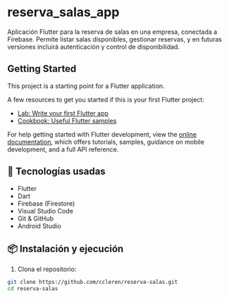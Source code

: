 # reserva_salas_app

Aplicación Flutter para la reserva de salas en una empresa, conectada a Firebase. Permite listar salas disponibles, gestionar reservas, y en futuras versiones incluirá autenticación y control de disponibilidad.

## Getting Started

This project is a starting point for a Flutter application.

A few resources to get you started if this is your first Flutter project:

- [Lab: Write your first Flutter app](https://docs.flutter.dev/get-started/codelab)
- [Cookbook: Useful Flutter samples](https://docs.flutter.dev/cookbook)

For help getting started with Flutter development, view the
[online documentation](https://docs.flutter.dev/), which offers tutorials,
samples, guidance on mobile development, and a full API reference.

## 🚀 Tecnologías usadas

- Flutter
- Dart
- Firebase (Firestore)
- Visual Studio Code
- Git & GitHub
- Android Studio

## 📦 Instalación y ejecución

1. Clona el repositorio:

```bash
git clone https://github.com/ccleren/reserva-salas.git
cd reserva-salas
